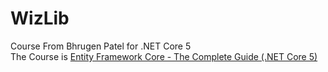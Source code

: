 # WizLib
Course From Bhrugen Patel for .NET Core 5  
The Course is [Entity Framework Core - The Complete Guide (.NET Core 5)](https://www.udemy.com/course/entity-framework-core-the-complete-guide-net-5/)
